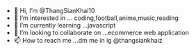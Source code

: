 - 👋 Hi, I’m @ThangSianKhai10
- 👀 I’m interested in ... coding,football,anime,music,reading
- 🌱 I’m currently learning ...javascript
- 💞️ I’m looking to collaborate on ...ecommerce web application
- 📫 How to reach me ...dm me in ig @thangsiankhaiz

<!---
ThangSianKhai10/ThangSianKhai10 is a ✨ special ✨ repository because its `README.md` (this file) appears on your GitHub profile.
You can click the Preview link to take a look at your changes.
--->
